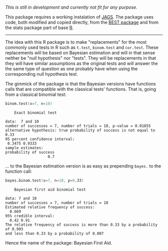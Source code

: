 *This is still in development and currently not fit for any purpose.*

This package requires a working instalation of [JAGS](http://mcmc-jags.sourceforge.net/). The package uses code, both modified and copied directly, from the [BEST package](http://cran.r-project.org/web/packages/BEST/index.html) and from the stats package part of base [R](http://www.r-project.org/).

---------------------

The idea with this R package is to make "replacements" for the most commonly used tests in R such as `t.test`, `binom.test` and `cor.test`. These replacements will be based on Bayesian estimation and will in that sense neither be "null hypothesis" nor "tests". They will be replacements in that they will have similar assumptions as the original tests and will answer the the same type of question as one probably have when using the corresponding null hypothesis test.

The gimmick of the package is that the Bayesian versions have functions calls that are compatible with the classical tests' functions. That is, going from a classical binomial test:

``` S
binom.test(x=7, n=10)
```
```
    Exact binomial test

data:  7 and 10
number of successes = 7, number of trials = 10, p-value = 0.01855
alternative hypothesis: true probability of success is not equal to 0.33
95 percent confidence interval:
 0.3475 0.9333
sample estimates:
probability of success 
                   0.7 
```

... to the Bayesian estimation version is as easy as prepending `bayes.` to the function call:

``` S
bayes.binom.test(x=7, n=10, p=0.33)
```
```
    Bayesian first aid binomial test

data: 7 and 10
number of successes = 7, number of trials = 10
Estimated relative frequency of success:
  0.669 
95% credible interval:
  0.42 0.91 
The relative frequency of success is more than 0.33 by a probability of 0.993 
and less than 0.33 by a probability of 0.007 
```

Hence the name of the package: Bayesian First Aid.
